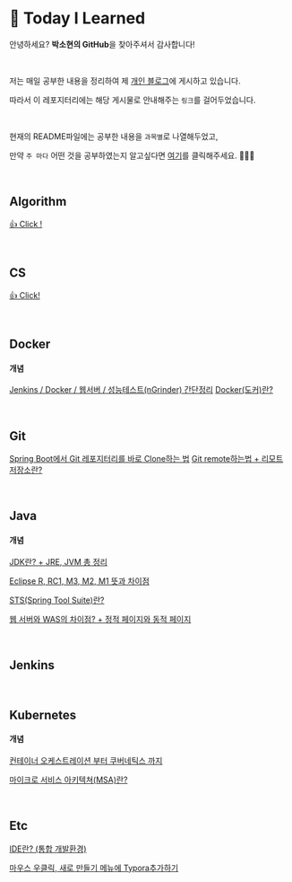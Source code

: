 # 🎨 Today I Learned

안녕하세요? **박소현의 GitHub**을 찾아주셔서 감사합니다!

<br>

저는 매일 공부한 내용을 정리하여 제 [개인 블로그](https://pythontoomuchinformation.tistory.com/)에 게시하고 있습니다.

따라서 이 레포지터리에는 해당 게시물로 안내해주는 `링크`를 걸어두었습니다.

<br>

현재의 README파일에는 공부한 내용을 `과목별`로 나열해두었고,

만약 `주 마다` 어떤 것을 공부하였는지 알고싶다면 [여기](https://github.com/mymysuzy/TIL/tree/master/Weekly%20Report)를 클릭해주세요. 👩‍💻💦

<br>

## Algorithm

[👍 Click !](https://github.com/mymysuzy/TIL/tree/master/Algorithm)

<br>

## CS
[👍 Click!](https://github.com/mymysuzy/TIL/tree/master/CS)

<br>

## Docker

#### 개념

[Jenkins / Docker / 웹서버 / 성능테스트(nGrinder) 간단정리](https://pythontoomuchinformation.tistory.com/244)
[Docker(도커)란?](https://pythontoomuchinformation.tistory.com/283)

<br>

## Git

[Spring Boot에서 Git 레포지터리를 바로 Clone하는 법](https://pythontoomuchinformation.tistory.com/300?category=906431)
[Git remote하는법 + 리모트 저장소란?](https://pythontoomuchinformation.tistory.com/302)

<br>


## Java

#### 개념

[JDK란? + JRE, JVM 총 정리](https://pythontoomuchinformation.tistory.com/277)

[Eclipse R, RC1, M3, M2, M1 뜻과 차이점](https://pythontoomuchinformation.tistory.com/278)

[STS(Spring Tool Suite)란?](https://pythontoomuchinformation.tistory.com/279)

[웹 서버와 WAS의 차이점? + 정적 페이지와 동적 페이지](https://pythontoomuchinformation.tistory.com/280)

<br>

## Jenkins

<br>

## Kubernetes

#### 개념

[컨테이너 오케스트레이션 부터 쿠버네틱스 까지](https://pythontoomuchinformation.tistory.com/284)

[마이크로 서비스 아키텍쳐(MSA)란?](https://pythontoomuchinformation.tistory.com/285?category=906431)

<br>

## Etc

[IDE란? (통합 개발환경)](https://pythontoomuchinformation.tistory.com/251)

[마우스 우클릭, 새로 만들기 메뉴에 Typora추가하기](https://pythontoomuchinformation.tistory.com/290?category=906431)
